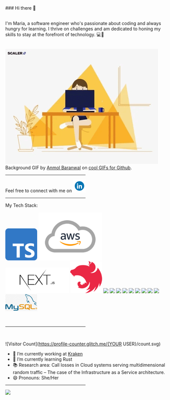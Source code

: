 <div align="left">
### Hi there 👋
<br><br>
<p>I'm Maria, a software engineer who's passionate about coding and always hungry for learning. I thrive on challenges and am dedicated to honing my skills to stay at the forefront of technology. 💻🚀</p>
<br>
<picture>
 <source media="(prefers-color-scheme: dark)" srcset="./assets/she-codes.gif">
 <source media="(prefers-color-scheme: light)" srcset="./assets/she-codes.gif">
 <img alt="girl saying hello while coding" src="./assets/she-codes.gif">
 <figcaption>Background GIF by <a href="https://github.com/Anmol-Baranwal">Anmol Baranwal</a>  on <a  href="https://github.com/Anmol-Baranwal/Cool-GIFs-For-GitHub?tab=readme-ov-file">cool GIFs for Github</a>.</figcaption>
</picture>
<hr style="width:50%;text-align:left;margin-left:0">
<p>Feel free to connect with me on
<a href="https://www.linkedin.com/in/mariakourtesi/">
<img src="./assets/linkedin.gif"width="40">
</a>
</p>
<hr style="width:50%;text-align:left;margin-left:0">
<p>
 My Tech Stack: 
<p>
<div align="left">
<img src="./assets/typescript.png" width="100">
<img src="./assets/aws-logo.png" width="200">
<img src="./assets/nextjs-logo.jpg" width="200">
<img src="./assets/nestjs-icon.svg" width="100">
<img src="https://user-images.githubusercontent.com/74038190/212257454-16e3712e-945a-4ca2-b238-408ad0bf87e6.gif" width="100">
<img src="https://user-images.githubusercontent.com/74038190/212257472-08e52665-c503-4bd9-aa20-f5a4dae769b5.gif" width="100">
<img src="https://user-images.githubusercontent.com/74038190/212257468-1e9a91f1-b626-4baa-b15d-5c385dfa7ed2.gif" width="100">
<img src="https://user-images.githubusercontent.com/74038190/212257465-7ce8d493-cac5-494e-982a-5a9deb852c4b.gif" width="100">
<img src="https://github.com/Anmol-Baranwal/Cool-GIFs-For-GitHub/assets/74038190/1a797f46-efe4-41e6-9e75-5303e1bbcbfa" width="100">
<img src="https://github.com/Anmol-Baranwal/Cool-GIFs-For-GitHub/assets/74038190/29fd6286-4e7b-4d6c-818f-c4765d5e39a9" width="100">
<img src="https://github.com/Anmol-Baranwal/Cool-GIFs-For-GitHub/assets/74038190/67f477ed-6624-42da-99f0-1a7b1a16eecb" width="100">
<img src="https://github.com/Anmol-Baranwal/Cool-GIFs-For-GitHub/assets/74038190/3fb2cdf6-8920-462e-87a4-95af376418aa" width="100">
<img src="https://github.com/Anmol-Baranwal/Cool-GIFs-For-GitHub/assets/74038190/398b19b1-9aae-4c1f-8bc0-d172a2c08d68" width="100">
<img src="./assets/mysql.jpg" width="100">
</div>
 </p>
<br>
<hr style="width:50%;text-align:left;margin-left:0">
<br>

![Visitor Count](https://profile-counter.glitch.me/{YOUR USER}/count.svg)

- 🔭 I’m currently working at <a href="https://www.krakenflex.com/">Kraken</a>
- 🌱 I’m currently learning Rust
- 📚 Research area: Call losses in Cloud systems serving multidimensional random traffic – The case of the Infrastructure as a Service architecture.
- 😄 Pronouns: She/Her
<hr style="width:50%;text-align:left;margin-left:0">
</div>
<img src="https://user-images.githubusercontent.com/74038190/212750155-3ceddfbd-19d3-40a3-87af-8d329c8323c4.gif" width="500">
